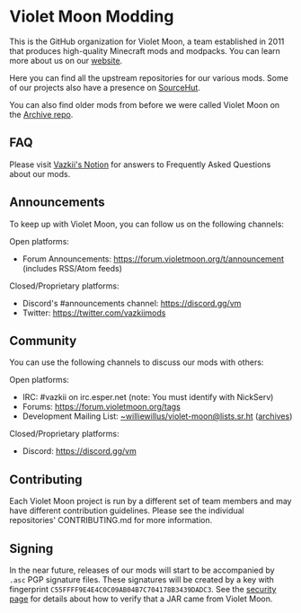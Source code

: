 # Violet Moon Modding

This is the GitHub organization for Violet Moon, a team established in 2011 that produces high-quality Minecraft
mods and modpacks. You can learn more about us on our [website](https://violetmoon.org/).

Here you can find all the upstream repositories for our various mods. Some of our projects also have a presence on [SourceHut](https://sr.ht/~williewillus/violet-moon/).

You can also find older mods from before we were called Violet Moon on the [Archive repo](https://github.com/VazkiiModsArchive).

## FAQ
Please visit [Vazkii's Notion](https://vazkii.notion.site/Violet-Moon-FAQ-ddd80d35a63d4d268396dc09f8f9236e) for answers to Frequently Asked Questions about our mods.

## Announcements
To keep up with Violet Moon, you can follow us on the following channels:

Open platforms:
* Forum Announcements: https://forum.violetmoon.org/t/announcement (includes RSS/Atom feeds)

Closed/Proprietary platforms:
* Discord's #announcements channel: https://discord.gg/vm
* Twitter: https://twitter.com/vazkiimods

## Community
You can use the following channels to discuss our mods with others:

Open platforms:
* IRC: #vazkii on irc.esper.net (note: You must identify with NickServ)
* Forums: https://forum.violetmoon.org/tags
* Development Mailing List: [~williewillus/violet-moon@lists.sr.ht](mailto:~williewillus/violet-moon@lists.sr.ht) ([archives](https://lists.sr.ht/~williewillus/violet-moon))

Closed/Proprietary platforms:
* Discord: https://discord.gg/vm

## Contributing
Each Violet Moon project is run by a different set of team members and may have different contribution guidelines. Please see the individual repositories' CONTRIBUTING.md for more information.

## Signing
In the near future, releases of our mods will start to be accompanied by `.asc` PGP
signature files. These signatures will be created by a key with fingerprint
`C55FFFF9E4E4C0C09AB04B7C704178B3439DADC3`. See the [security page](https://github.com/VazkiiMods/.github/blob/main/security/README.md)
for details about how to verify that a JAR came from Violet Moon.
